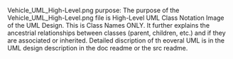 Vehicle_UML_High-Level.png purpose:
  The purpose of the Vehicle_UML_High-Level.png file is High-Level UML Class Notation Image of the UML Design. This is Class Names ONLY. It further explains the ancestrial relationships between classes (parent, children, etc.) and if they are associated or inherited. Detailed discription of th eoveral UML is in the UML design description in the doc readme or the src readme.


